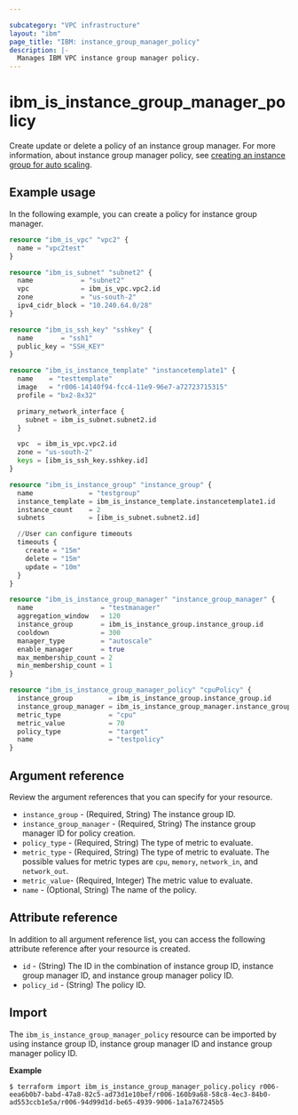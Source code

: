 ```yaml
---

subcategory: "VPC infrastructure"
layout: "ibm"
page_title: "IBM: instance_group_manager_policy"
description: |-
  Manages IBM VPC instance group manager policy.
---
```


# ibm_is_instance_group_manager_policy

Create update or delete a policy of an instance group manager. For more information, about instance group manager policy, see [creating an instance group for auto scaling](https://cloud.ibm.com/docs/vpc?topic=vpc-creating-auto-scale-instance-group).

## Example usage
In the following example, you can create a policy for instance group manager.

```terraform
resource "ibm_is_vpc" "vpc2" {
  name = "vpc2test"
}

resource "ibm_is_subnet" "subnet2" {
  name            = "subnet2"
  vpc             = ibm_is_vpc.vpc2.id
  zone            = "us-south-2"
  ipv4_cidr_block = "10.240.64.0/28"
}

resource "ibm_is_ssh_key" "sshkey" {
  name       = "ssh1"
  public_key = "SSH_KEY"
}

resource "ibm_is_instance_template" "instancetemplate1" {
  name    = "testtemplate"
  image   = "r006-14140f94-fcc4-11e9-96e7-a72723715315"
  profile = "bx2-8x32"

  primary_network_interface {
    subnet = ibm_is_subnet.subnet2.id
  }

  vpc  = ibm_is_vpc.vpc2.id
  zone = "us-south-2"
  keys = [ibm_is_ssh_key.sshkey.id]
}

resource "ibm_is_instance_group" "instance_group" {
  name              = "testgroup"
  instance_template = ibm_is_instance_template.instancetemplate1.id
  instance_count    = 2
  subnets           = [ibm_is_subnet.subnet2.id]

  //User can configure timeouts
  timeouts {
    create = "15m"
    delete = "15m"
    update = "10m"
  }
}

resource "ibm_is_instance_group_manager" "instance_group_manager" {
  name                 = "testmanager"
  aggregation_window   = 120
  instance_group       = ibm_is_instance_group.instance_group.id
  cooldown             = 300
  manager_type         = "autoscale"
  enable_manager       = true
  max_membership_count = 2
  min_membership_count = 1
}

resource "ibm_is_instance_group_manager_policy" "cpuPolicy" {
  instance_group         = ibm_is_instance_group.instance_group.id
  instance_group_manager = ibm_is_instance_group_manager.instance_group_manager.manager_id
  metric_type            = "cpu"
  metric_value           = 70
  policy_type            = "target"
  name                   = "testpolicy"
}

```

## Argument reference
Review the argument references that you can specify for your resource. 

- `instance_group` - (Required, String) The instance group ID.
- `instance_group_manager` - (Required, String) The instance group manager ID for policy creation.
- `policy_type` - (Required, String) The type of metric to evaluate.
- `metric_type` - (Required, String) The type of metric to evaluate. The possible values for metric types are `cpu`, `memory`, `network_in`, and `network_out`.
- `metric_value`- (Required, Integer) The metric value to evaluate.
- `name` - (Optional, String) The name of the policy.

## Attribute reference
In addition to all argument reference list, you can access the following attribute reference after your resource is created.

- `id` - (String) The ID in the combination of instance group ID, instance group manager ID, and instance group manager policy ID.
- `policy_id` - (String) The policy ID.

## Import
The `ibm_is_instance_group_manager_policy` resource can be imported by using instance group ID, instance group manager ID and instance group manager policy ID.

**Example**

```
$ terraform import ibm_is_instance_group_manager_policy.policy r006-eea6b0b7-babd-47a8-82c5-ad73d1e10bef/r006-160b9a68-58c8-4ec3-84b0-ad553ccb1e5a/r006-94d99d1d-be65-4939-9006-1a1a767245b5
```
